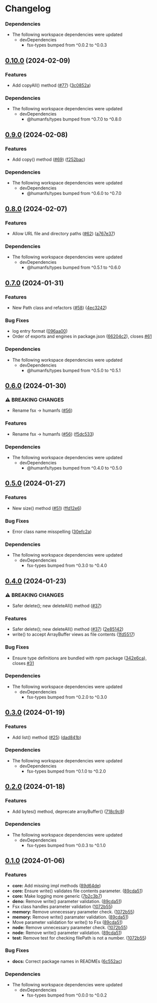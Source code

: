 # Changelog

### Dependencies

* The following workspace dependencies were updated
  * devDependencies
    * fsx-types bumped from ^0.0.2 to ^0.0.3

## [0.10.0](https://github.com/humanwhocodes/humanfs/compare/core-v0.9.0...core-v0.10.0) (2024-02-09)


### Features

* Add copyAll() method ([#77](https://github.com/humanwhocodes/humanfs/issues/77)) ([3c0852a](https://github.com/humanwhocodes/humanfs/commit/3c0852af99cb835b3941f58fdc2206e7b1179e21))


### Dependencies

* The following workspace dependencies were updated
  * devDependencies
    * @humanfs/types bumped from ^0.7.0 to ^0.8.0

## [0.9.0](https://github.com/humanwhocodes/humanfs/compare/core-v0.8.0...core-v0.9.0) (2024-02-08)


### Features

* Add copy() method ([#69](https://github.com/humanwhocodes/humanfs/issues/69)) ([f252bac](https://github.com/humanwhocodes/humanfs/commit/f252bac6692a5b5c973ee3c696f5190caa5f12c7))


### Dependencies

* The following workspace dependencies were updated
  * devDependencies
    * @humanfs/types bumped from ^0.6.0 to ^0.7.0

## [0.8.0](https://github.com/humanwhocodes/humanfs/compare/core-v0.7.0...core-v0.8.0) (2024-02-07)


### Features

* Allow URL file and directory paths ([#62](https://github.com/humanwhocodes/humanfs/issues/62)) ([a767e37](https://github.com/humanwhocodes/humanfs/commit/a767e372287b1556c4c9e8bdb26c23ff81866f99))


### Dependencies

* The following workspace dependencies were updated
  * devDependencies
    * @humanfs/types bumped from ^0.5.1 to ^0.6.0

## [0.7.0](https://github.com/humanwhocodes/humanfs/compare/core-v0.6.0...core-v0.7.0) (2024-01-31)


### Features

* New Path class and refactors ([#58](https://github.com/humanwhocodes/humanfs/issues/58)) ([4ec3242](https://github.com/humanwhocodes/humanfs/commit/4ec3242024a52360a2314a1ffb286882ea1c18c1))


### Bug Fixes

* log entry format ([096aa00](https://github.com/humanwhocodes/humanfs/commit/096aa00c6315e201f7ceaaf829098ebd7b6fae3d))
* Order of exports and engines in package.json ([66204c2](https://github.com/humanwhocodes/humanfs/commit/66204c24bc2dd02380aa2fb3c5769ca2cf5238a7)), closes [#61](https://github.com/humanwhocodes/humanfs/issues/61)


### Dependencies

* The following workspace dependencies were updated
  * devDependencies
    * @humanfs/types bumped from ^0.5.0 to ^0.5.1

## [0.6.0](https://github.com/humanwhocodes/humanfs/compare/core-v0.5.0...core-v0.6.0) (2024-01-30)


### ⚠ BREAKING CHANGES

* Rename fsx -> humanfs ([#56](https://github.com/humanwhocodes/humanfs/issues/56))

### Features

* Rename fsx -&gt; humanfs ([#56](https://github.com/humanwhocodes/humanfs/issues/56)) ([f5dc533](https://github.com/humanwhocodes/humanfs/commit/f5dc533c8a46d45afd7aad602af39a6074f8a07b))


### Dependencies

* The following workspace dependencies were updated
  * devDependencies
    * @humanfs/types bumped from ^0.4.0 to ^0.5.0

## [0.5.0](https://github.com/humanwhocodes/fsx/compare/fsx-core-v0.4.0...fsx-core-v0.5.0) (2024-01-27)


### Features

* New size() method ([#51](https://github.com/humanwhocodes/fsx/issues/51)) ([ffd12e6](https://github.com/humanwhocodes/fsx/commit/ffd12e6b0db318320dd5a9dbb8eb248106d60afa))


### Bug Fixes

* Error class name misspelling ([30efc2a](https://github.com/humanwhocodes/fsx/commit/30efc2ade7778dac9fa734c36a4e84bb1f4c2db6))


### Dependencies

* The following workspace dependencies were updated
  * devDependencies
    * fsx-types bumped from ^0.3.0 to ^0.4.0

## [0.4.0](https://github.com/humanwhocodes/fsx/compare/fsx-core-v0.3.0...fsx-core-v0.4.0) (2024-01-23)


### ⚠ BREAKING CHANGES

* Safer delete(); new deleteAll() method ([#37](https://github.com/humanwhocodes/fsx/issues/37))

### Features

* Safer delete(); new deleteAll() method ([#37](https://github.com/humanwhocodes/fsx/issues/37)) ([2e85142](https://github.com/humanwhocodes/fsx/commit/2e85142e34bdc3cc18e18aa0b051cc9007fca4b8))
* write() to accept ArrayBuffer views as file contents ([1fd5517](https://github.com/humanwhocodes/fsx/commit/1fd55174a528ef3dcbabc154347006bec799f3f9))


### Bug Fixes

* Ensure type definitions are bundled with npm package ([342e6ca](https://github.com/humanwhocodes/fsx/commit/342e6ca3066cebc0f131f9e6737574103cc3adcc)), closes [#31](https://github.com/humanwhocodes/fsx/issues/31)


### Dependencies

* The following workspace dependencies were updated
  * devDependencies
    * fsx-types bumped from ^0.2.0 to ^0.3.0

## [0.3.0](https://github.com/humanwhocodes/fsx/compare/fsx-core-v0.2.0...fsx-core-v0.3.0) (2024-01-19)


### Features

* Add list() method ([#25](https://github.com/humanwhocodes/fsx/issues/25)) ([dad841b](https://github.com/humanwhocodes/fsx/commit/dad841b7c9f5312996ff23db9be36774af985157))


### Dependencies

* The following workspace dependencies were updated
  * devDependencies
    * fsx-types bumped from ^0.1.0 to ^0.2.0

## [0.2.0](https://github.com/humanwhocodes/fsx/compare/fsx-core-v0.1.1...fsx-core-v0.2.0) (2024-01-18)


### Features

* Add bytes() method, deprecate arrayBuffer() ([718c9c8](https://github.com/humanwhocodes/fsx/commit/718c9c84a0a1dcaef3cc032c882b1308e9cb3273))


### Dependencies

* The following workspace dependencies were updated
  * devDependencies
    * fsx-types bumped from ^0.0.3 to ^0.1.0

## [0.1.0](https://github.com/humanwhocodes/fsx/compare/fsx-core-v0.0.1...fsx-core-v0.1.0) (2024-01-06)

### Features

-   **core:** Add missing impl methods ([89d64de](https://github.com/humanwhocodes/fsx/commit/89d64de9caea64d2867c03875c6d67a22dff2b87))
-   **core:** Ensure write() validates file contents parameter. ([89cda51](https://github.com/humanwhocodes/fsx/commit/89cda51a973bb963ad92bcb37ce761e51aea9165))
-   **core:** Make logging more generic ([7b2c3b7](https://github.com/humanwhocodes/fsx/commit/7b2c3b72ea73fced857cb3e32f286058874625ec))
-   **deno:** Remove write() parameter validation. ([89cda51](https://github.com/humanwhocodes/fsx/commit/89cda51a973bb963ad92bcb37ce761e51aea9165))
-   Fsx class handles parameter validation ([1072b55](https://github.com/humanwhocodes/fsx/commit/1072b55e506390cccc7142f53bdd8c74d8dc0f60))
-   **memory:** Remove unnecessary parameter check. ([1072b55](https://github.com/humanwhocodes/fsx/commit/1072b55e506390cccc7142f53bdd8c74d8dc0f60))
-   **memory:** Remove write() paramater validation. ([89cda51](https://github.com/humanwhocodes/fsx/commit/89cda51a973bb963ad92bcb37ce761e51aea9165))
-   Move parameter validation for write() to Fsx ([89cda51](https://github.com/humanwhocodes/fsx/commit/89cda51a973bb963ad92bcb37ce761e51aea9165))
-   **node:** Remove unnecessary parameter check. ([1072b55](https://github.com/humanwhocodes/fsx/commit/1072b55e506390cccc7142f53bdd8c74d8dc0f60))
-   **node:** Remove write() parameter validation. ([89cda51](https://github.com/humanwhocodes/fsx/commit/89cda51a973bb963ad92bcb37ce761e51aea9165))
-   **test:** Remove test for checking filePath is not a number. ([1072b55](https://github.com/humanwhocodes/fsx/commit/1072b55e506390cccc7142f53bdd8c74d8dc0f60))

### Bug Fixes

-   **docs:** Correct package names in READMEs ([6c552ac](https://github.com/humanwhocodes/fsx/commit/6c552ac74542a245cdc2675101858da022336a1a))

### Dependencies

-   The following workspace dependencies were updated
    -   devDependencies
        -   fsx-types bumped from ^0.0.0 to ^0.0.2
